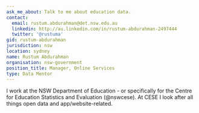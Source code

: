 ```yaml
---
ask_me_about: Talk to me about education data.
contact:
  email: rustum.abdurahman@det.nsw.edu.au
  linkedin: http://au.linkedin.com/in/rustum-abdurahman-2497444
  twitter: '@rustuma'
gid: rustum-abdurahman
jurisdiction: nsw
location: sydney
name: Rustum Abdurahman
organisation: nsw-government
position_title: Manager, Online Services
type: Data Mentor
---
```


I work at the NSW Department of Education - or specifically for the Centre for Education Statistics and Evaluation (@nswcese). At CESE I look after all things open data and app/website-related.